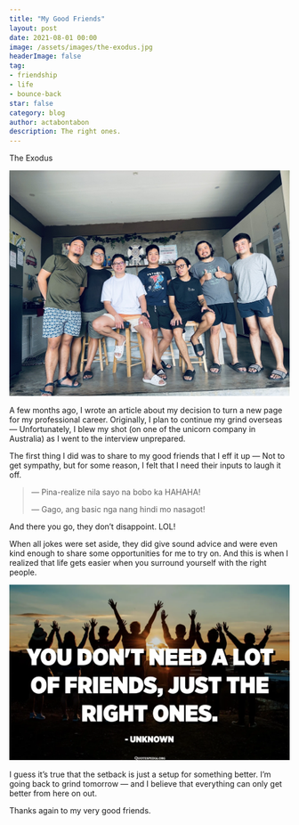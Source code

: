 ```yaml
---
title: "My Good Friends"
layout: post
date: 2021-08-01 00:00
image: /assets/images/the-exodus.jpg
headerImage: false
tag:
- friendship
- life
- bounce-back
star: false
category: blog
author: actabontabon
description: The right ones.
---
```

<p class="text-center">The Exodus</p>

![Markdowm Image][0]

A few months ago, I wrote an article about my decision to turn a new page for my professional 
career. Originally, I plan to continue my grind overseas — Unfortunately, I blew my shot (on one of 
the unicorn company in Australia) as I went to the interview unprepared.

<div class="breaker"></div>

The first thing I did was to share to my good friends that I eff it up — Not to get sympathy, but 
for some reason, I felt that I need their inputs to laugh it off.

> — Pina-realize nila sayo na bobo ka HAHAHA!
> 
> — Gago, ang basic nga nang hindi mo nasagot!

And there you go, they don’t disappoint. LOL!

When all jokes were set aside, they did give sound advice and were even kind enough to share some 
opportunities for me to try on. And this is when I realized that life gets easier when you surround 
yourself with the right people.

![Markdowm Image][1]

<div class="breaker"></div>

I guess it’s true that the setback is just a setup for something better. I’m going back to grind 
tomorrow — and I believe that everything can only get better from here on out.

Thanks again to my very good friends.

[0]: /assets/images/the-exodus.jpg
[1]: /assets/images/good-friends.jpg
